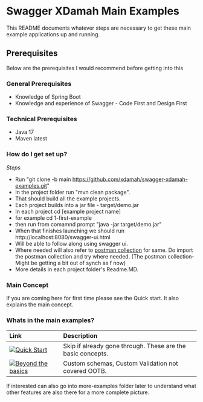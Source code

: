 # Swagger XDamah Main Examples #

This README documents whatever steps are necessary to get these main example applications up and running.


## Prerequisites ##
Below are the prerequisites I would recommend before getting into this
### General Prerequisites ###
* Knowledge of Spring Boot
* Knowledge and experience of Swagger - Code First and Design First


### Technical Prerequisites ###

* Java 17
* Maven latest

### How do I get set up? ###


*Steps*  
* Run "git clone -b main https://github.com/xdamah/swagger-xdamah-examples.git"
* In the project folder run "mvn clean package".
* That should build all the example projects.
* Each project builds into a jar file - target/demo.jar   
* In each project cd [example project name]
* for example cd 1-first-example
* then run from comamnd prompt "java -jar target/demo.jar"
* When that finishes launching we should run http://localhost:8080/swagger-ui.html  
* Will be able to follow along using swagger ui.   
* Where needed will also refer to [postman collection](swagger-xdamah-postman-collection.json)  for same.  Do import the postman collection and try where needed.  (The postman collection- Might be getting a bit out of synch as f now) 
* More details in each project folder's Readme.MD.

### Main Concept ###

If you are coming here for first time please see the Quick start. It also explains the main concept.


### Whats in the main examples? ###


| Link         | Description    |
| :----------- | :------------- |
| [![Quick Start](https://img.shields.io/badge/Quick_Start-grey?style=for-the-badge)](../README.md)       | Skip if already gone through. These are the basic concepts.        | 
| [![Beyond the basics](https://img.shields.io/badge/Beyond_the_basics-grey?style=for-the-badge)](extend/README.md)       | Custom schemas, Custom Validation not covered OOTB.        | 



If interested can also go into more-examples folder later to understand what other features are also there for a more complete picture.



